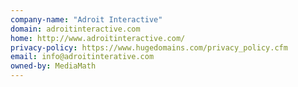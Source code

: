 ```yaml
---
company-name: "Adroit Interactive"
domain: adroitinteractive.com
home: http://www.adroitinteractive.com/
privacy-policy: https://www.hugedomains.com/privacy_policy.cfm
email: info@adroitinterative.com
owned-by: MediaMath
---
```




